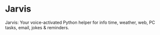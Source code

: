# Jarvis
Jarvis: Your voice-activated Python helper for info time, weather, web, PC tasks, email, jokes &amp; reminders.
